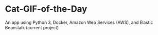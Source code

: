 # Cat-GIF-of-the-Day
An app using Python 3, Docker, Amazon Web Services (AWS), and Elastic Beanstalk (current project)
